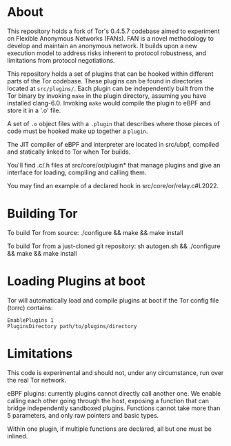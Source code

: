 
# About

This repository holds a fork of Tor's 0.4.5.7 codebase aimed to experiment on
Flexible Anonymous Networks (FANs). FAN is a novel methodology to develop and
maintain an anonymous network. It builds upon a new execution model to address
risks inherent to protocol robustness, and limitations from protocol
negotiations.  

This repository holds a set of plugins that can be hooked within different
parts of the Tor codebase. These plugins can be found in directories located at
`src/plugins/`. Each plugin can be independently built from the Tor binary by
invoking `make` in the plugin directory, assuming you have installed clang-6.0.
Invoking `make` would compile the plugin to eBPF and store it in a '.o' file.

A set of `.o` object files with a `.plugin` that describes where those pieces of
code must be hooked make up together a `plugin`.

The JIT compiler of eBPF and interpreter are located in src/ubpf, compiled and
statically linked to Tor when Tor builds.

You'll find .c/.h files at src/core/or/plugin* that manage plugins and give an
interface for loading, compiling and calling them.

You may find an example of a declared hook in src/core/or/relay.c#L2022.

# Building Tor

To build Tor from source:
        ./configure && make && make install

To build Tor from a just-cloned git repository:
        sh autogen.sh && ./configure && make && make install


# Loading Plugins at boot

Tor will automatically load and compile plugins at boot if the Tor config file
(torrc) contains:  

```
EnablePlugins 1
PluginsDirectory path/to/plugins/directory
```

# Limitations

This code is experimental and should not, under any circumstance, run over
the real Tor network.  

eBPF plugins: currently plugins cannot directly call another one. We enable
calling each other going through the host, exposing a function that can
bridge independently sandboxed plugins. Functions cannot take more than 5
parameters, and only raw pointers and basic types.

Within one plugin, if multiple functions are declared, all but one must be
inlined.

